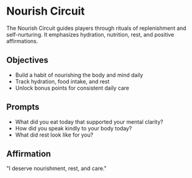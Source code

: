 # Nourish Circuit

The Nourish Circuit guides players through rituals of replenishment and self-nurturing. It emphasizes hydration, nutrition, rest, and positive affirmations.

## Objectives
- Build a habit of nourishing the body and mind daily
- Track hydration, food intake, and rest
- Unlock bonus points for consistent daily care

## Prompts
- What did you eat today that supported your mental clarity?
- How did you speak kindly to your body today?
- What did rest look like for you?

## Affirmation
"I deserve nourishment, rest, and care."

